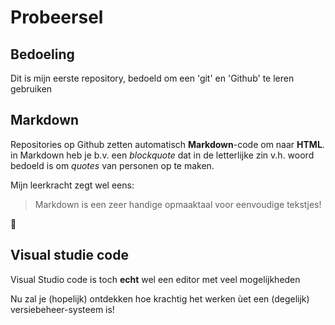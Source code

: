 # Probeersel
## Bedoeling

Dit is mijn eerste repository, bedoeld om een 'git' en 'Github' te leren gebruiken

## Markdown

Repositories op Github zetten automatisch **Markdown**-code om naar **HTML**.
in Markdown heb je b.v. een *blockquote* dat in de letterlijke zin v.h. woord bedoeld is om *quotes* van personen op te maken.

Mijn leerkracht zegt wel eens:

>Markdown is een zeer handige opmaaktaal voor eenvoudige tekstjes!

:peach:

## Visual studie code 
Visual Studio code is toch **echt** wel een editor met veel mogelijkheden

Nu zal je (hopelijk) ontdekken hoe krachtig het werken ùet een (degelijk) versiebeheer-systeem is!


